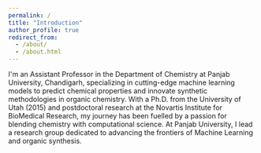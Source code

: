 ```yaml
---
permalink: /
title: "Introduction"
author_profile: true
redirect_from: 
  - /about/
  - /about.html
---
```


I'm an Assistant Professor in the Department of Chemistry at Panjab University, Chandigarh, specializing in cutting-edge machine learning models to predict chemical properties and innovate synthetic methodologies in organic chemistry. With a Ph.D. from the University of Utah (2015) and postdoctoral research at the Novartis Institute for BioMedical Research, my journey has been fuelled by a passion for blending chemistry with computational science. At Panjab University, I lead a research group dedicated to advancing the frontiers of Machine Learning and organic synthesis.